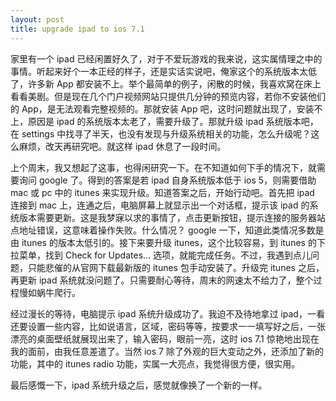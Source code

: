 ```yaml
---
layout: post
title: upgrade ipad to ios 7.1
---
```


家里有一个 ipad 已经闲置好久了，对于不爱玩游戏的我来说，这实属情理之中的事情。听起来好个一本正经的样子，还是实话实说吧，俺家这个的系统版本太低了，许多新 App 都安装不上。举个最简单的例子，闲散的时候，我喜欢窝在床上看看美剧。但是现在几个门户视频网站只提供几分钟的预览内容，若你不安装他们的 App，是无法观看完整视频的。那就安装 App 吧，这时问题就出现了，安装不上，原因是 ipad 的系统版本太老了，需要升级了。那就升级 ipad 系统版本吧，在 settings 中找寻了半天，也没有发现与升级系统相关的功能，怎么升级呢？这么麻烦，改天再研究吧。就这样 ipad 休息了一段时间。

上个周末，我又想起了这事，也得闲研究一下。在不知道如何下手的情况下，就需要询问 google 了。得到的答案是若 ipad 自身系统版本低于 ios 5，则需要借助 mac 或 pc 中的 itunes 来实现升级。知道答案之后，开始行动吧。首先把 ipad 连接到 mac 上，连通之后，电脑屏幕上就显示出一个对话框，提示该 ipad 的系统版本需要更新。这是我梦寐以求的事情了，点击更新按钮，提示连接的服务器站点地址错误，这意味着操作失败。什么情况？ google 一下，知道此类情况多数是由 itunes 的版本太低引的。接下来要升级 itunes，这个比较容易，到 itunes 的下拉菜单，找到 Check for Updates... 选项，就能完成任务。不过，我遇到点儿问题，只能悲催的从官网下载最新版的 itunes 包手动安装了。升级完 itunes 之后，再更新 ipad 系统就没问题了。只需要耐心等待，周末的网速太不给力了，整个过程慢如蜗牛爬行。

经过漫长的等待，电脑提示 ipad 系统升级成功了。我迫不及待地拿过 ipad，一看还要设置一些内容，比如说语言，区域，密码等等，按要求一一填写好之后，一张漂亮的桌面壁纸就展现出来了，输入密码，眼前一亮，这时 ios 7.1 惊艳地出现在我的面前，由我任意差遣了。当然 ios 7 除了外观的巨大变动之外，还添加了新的功能，其中的 itunes radio 功能，实属一大亮点，我觉得很方便，很实用。

最后感慨一下，ipad 系统升级之后，感觉就像换了一个新的一样。
